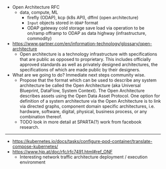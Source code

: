 - Open Architecture RFC
  - data, compute, ML
    - firefly (ODAP), kcp (k8s API), dffml (open architecture)
    - `Input` objects stored in `ODAP` format
    - ODAP gateway cold storage save load via operation to be on/ramp offramp to ODAP as data highway (infrastructure, commodity)
- https://www.gartner.com/en/information-technology/glossary/open-architecture
  - Open architecture is a technology infrastructure with specifications that are public as opposed to proprietary. This includes officially approved standards as well as privately designed architectures, the specifications of which are made public by their designers.
- What are we going to do? Immediate next steps community wise.
  - Propose that the format which can be used to describe any system architecture be called the Open Architecture (aka Universal Blueprint, DataFlow, System Context). The Open Architecture describes assets using the Open Data Asset Protocol. One option for definition of a system architecture via the Open Architecture is to link via directed graphs, component domain specific architectures, i.e. hardware, software, digital, physical, business process, or any combination thereof.
  - TODO look in more detail at SPARTA(?) work from facebook research.

---

- https://kubernetes.io/docs/tasks/configure-pod-container/translate-compose-kubernetes/
- https://www.hjp.at/doc/rfc/rfc7491.html#ref_ONF
  - Interesting network traffic architecture deployment / execution environment
